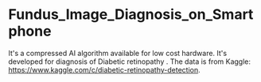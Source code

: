 # Fundus_Image_Diagnosis_on_Smartphone
It's a compressed AI algorithm available for low cost hardware. It's developed for diagnosis of Diabetic retinopathy . The data is from Kaggle: https://www.kaggle.com/c/diabetic-retinopathy-detection.
